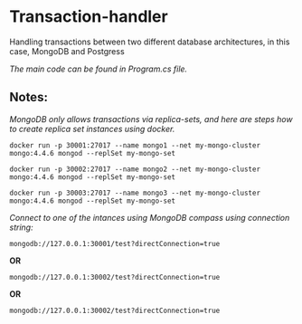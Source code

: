 # Transaction-handler
Handling transactions between two different database architectures, in this case, MongoDB and Postgress

<p><em>The main code can be found in Program.cs file.</em></p>

<h2>Notes:</h2>
<p><em>MongoDB only allows transactions via replica-sets, and here are steps how to create replica set instances using docker.</em></p>

<p><code>docker run -p 30001:27017 --name mongo1 --net my-mongo-cluster mongo:4.4.6 mongod --replSet my-mongo-set</code></p>
<p><code>docker run -p 30002:27017 --name mongo2 --net my-mongo-cluster mongo:4.4.6 mongod --replSet my-mongo-set</code></p>
<p><code>docker run -p 30003:27017 --name mongo3 --net my-mongo-cluster mongo:4.4.6 mongod --replSet my-mongo-set</code></p>

<p><em>Connect to one of the intances using MongoDB compass using connection string:</em></p>
<code>mongodb://127.0.0.1:30001/test?directConnection=true</code>
<p><strong>OR</strong></p>
<code>mongodb://127.0.0.1:30002/test?directConnection=true</code>
<p><strong>OR</strong></p>
<code>mongodb://127.0.0.1:30002/test?directConnection=true</code>




